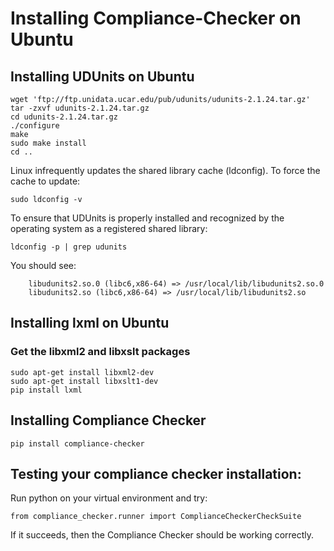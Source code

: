 # Installing Compliance-Checker on Ubuntu



## Installing UDUnits on Ubuntu

```
wget 'ftp://ftp.unidata.ucar.edu/pub/udunits/udunits-2.1.24.tar.gz'
tar -zxvf udunits-2.1.24.tar.gz
cd udunits-2.1.24.tar.gz
./configure
make
sudo make install
cd ..
```

Linux infrequently updates the shared library cache (ldconfig). To force the cache to update:
```
sudo ldconfig -v
```

To ensure that UDUnits is properly installed and recognized by the operating system as a registered shared library:

```
ldconfig -p | grep udunits
```

You should see:

```
	libudunits2.so.0 (libc6,x86-64) => /usr/local/lib/libudunits2.so.0
	libudunits2.so (libc6,x86-64) => /usr/local/lib/libudunits2.so
```

## Installing lxml on Ubuntu

### Get the libxml2 and libxslt packages

```
sudo apt-get install libxml2-dev
sudo apt-get install libxslt1-dev
pip install lxml
```

## Installing Compliance Checker

```
pip install compliance-checker
```

## Testing your compliance checker installation:

Run python on your virtual environment and try:

```
from compliance_checker.runner import ComplianceCheckerCheckSuite
```

If it succeeds, then the Compliance Checker should be working correctly.


